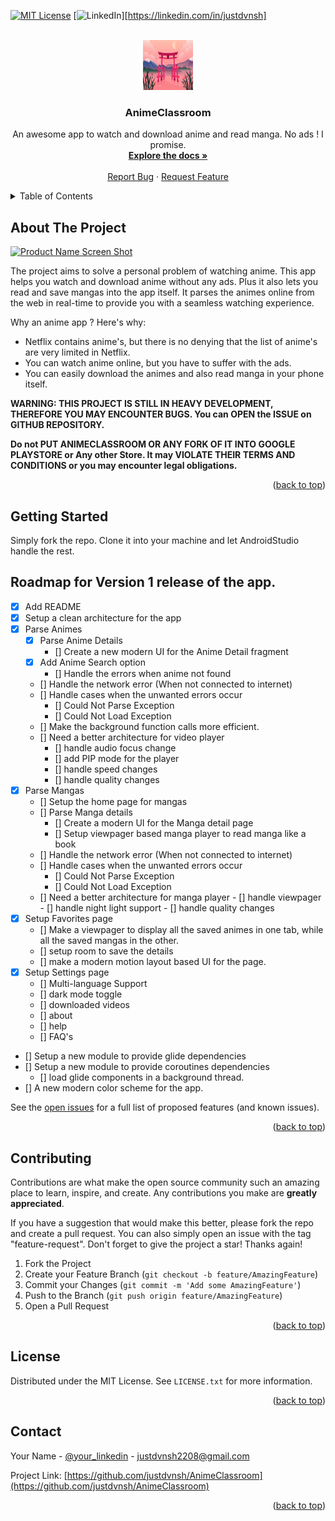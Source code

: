 <div id="top"></div>

[![MIT License][license-shield]][license-url]
[![LinkedIn][linkedin-shield]][https://linkedin.com/in/justdvnsh]



<!-- PROJECT LOGO -->
<br />
<div align="center">
  <a href="">
    <img src="./docs/app_icon.jpg" alt="Logo" width="80" height="80">
  </a>

  <h3 align="center">AnimeClassroom</h3>

  <p align="center">
    An awesome app to watch and download anime and read manga. No ads ! I promise.
    <br />
    <a href="https://github.com/othneildrew/Best-README-Template"><strong>Explore the docs »</strong></a>
    <br />
    <br />
    <a href="https://github.com/justdvnsh/AnimeClassroom/issues">Report Bug</a>
    ·
    <a href="https://github.com/justdvnsh/AnimeClassroom/issues">Request Feature</a>
  </p>
</div>



<!-- TABLE OF CONTENTS -->
<details>
  <summary>Table of Contents</summary>
  <ol>
    <li>
      <a href="#about-the-project">About The Project</a>
    </li>
    <li>
      <a href="#getting-started">Getting Started</a>
      <ul>
        <li><a href="#prerequisites">Prerequisites</a></li>
        <li><a href="#installation">Installation</a></li>
      </ul>
    </li>
    <li><a href="#contributing">Contributing</a></li>
    <li><a href="#license">License</a></li>
    <li><a href="#contact">Contact</a></li>
  </ol>
</details>



<!-- ABOUT THE PROJECT -->
## About The Project

[![Product Name Screen Shot][product-screenshot]](https://example.com)

The project aims to solve a personal problem of watching anime. This app helps you watch and download anime without any ads. Plus it also lets you read and save mangas into the app itself. It parses the animes online from the web in real-time to provide you with a seamless watching experience. 

Why an anime app ? Here's why:
* Netflix contains anime's, but there is no denying that the list of anime's are very limited in Netflix.
* You can watch anime online, but you have to suffer with the ads.
* You can easily download the animes and also read manga in your phone itself. 

__WARNING: THIS PROJECT IS STILL IN HEAVY DEVELOPMENT, THEREFORE YOU MAY ENCOUNTER BUGS. You can OPEN the ISSUE on GITHUB REPOSITORY.__
  
__Do not PUT ANIMECLASSROOM OR ANY FORK OF IT INTO GOOGLE PLAYSTORE or Any other Store. It may VIOLATE THEIR TERMS AND CONDITIONS or you may encounter legal obligations.__

<p align="right">(<a href="#top">back to top</a>)</p>


<!-- GETTING STARTED -->
## Getting Started

Simply fork the repo. Clone it into your machine and let AndroidStudio handle the rest.

<!-- ROADMAP -->
## Roadmap for Version 1 release of the app.

- [x] Add README
- [x] Setup a clean architecture for the app
- [x] Parse Animes
    - [x] Parse Anime Details
        - [] Create a new modern UI for the Anime Detail fragment
    - [x] Add Anime Search option
        - [] Handle the errors when anime not found
    - [] Handle the network error (When not connected to internet)
    - [] Handle cases when the unwanted errors occur
        - [] Could Not Parse Exception
        - [] Could Not Load Exception
    - [] Make the background function calls more efficient.
    - [] Need a better architecture for video player
        - [] handle audio focus change
        - [] add PIP mode for the player
        - [] handle speed changes
        - [] handle quality changes 
- [x] Parse Mangas
    - [] Setup the home page for mangas 
    - [] Parse Manga details
        - [] Create a modern UI for the Manga detail page
        - [] Setup viewpager based manga player to read manga like a book
    - [] Handle the network error (When not connected to internet)
    - [] Handle cases when the unwanted errors occur
        - [] Could Not Parse Exception
        - [] Could Not Load Exception
    - [] Need a better architecture for manga player
            - [] handle viewpager
            - [] handle night light support
            - [] handle quality changes 
- [x] Setup Favorites page
    - [] Make a viewpager to display all the saved animes in one tab, while all the saved mangas in the other.
    - [] setup room to save the details
    - [] make a modern motion layout based UI for the page.
- [x] Setup Settings page
    - [] Multi-language Support
    - [] dark mode toggle
    - [] downloaded videos
    - [] about
    - [] help
    - [] FAQ's 
- [] Setup a new module to provide glide dependencies
- [] Setup a new module to provide coroutines dependencies
    - [] load glide components in a background thread.
- [] A new modern color scheme for the app.

See the [open issues](https://github.com/justdvnsh/AnimeClassroom/issues) for a full list of proposed features (and known issues).

<p align="right">(<a href="#top">back to top</a>)</p>

<!-- CONTRIBUTING -->
## Contributing

Contributions are what make the open source community such an amazing place to learn, inspire, and create. Any contributions you make are **greatly appreciated**.

If you have a suggestion that would make this better, please fork the repo and create a pull request. You can also simply open an issue with the tag "feature-request".
Don't forget to give the project a star! Thanks again!

1. Fork the Project
2. Create your Feature Branch (`git checkout -b feature/AmazingFeature`)
3. Commit your Changes (`git commit -m 'Add some AmazingFeature'`)
4. Push to the Branch (`git push origin feature/AmazingFeature`)
5. Open a Pull Request

<p align="right">(<a href="#top">back to top</a>)</p>

<!-- LICENSE -->
## License

Distributed under the MIT License. See `LICENSE.txt` for more information.

<p align="right">(<a href="#top">back to top</a>)</p>

<!-- CONTACT -->
## Contact

Your Name - [@your_linkedin](https://linkedin.com/in/justdvnsh) - justdvnsh2208@gmail.com

Project Link: [https://github.com/justdvnsh/AnimeClassroom](https://github.com/justdvnsh/AnimeClassroom)

<p align="right">(<a href="#top">back to top</a>)</p>


<!-- MARKDOWN LINKS & IMAGES -->
<!-- https://www.markdownguide.org/basic-syntax/#reference-style-links -->
[contributors-shield]: https://img.shields.io/github/contributors/othneildrew/Best-README-Template.svg?style=for-the-badge
[contributors-url]: https://github.com/othneildrew/Best-README-Template/graphs/contributors
[forks-shield]: https://img.shields.io/github/forks/othneildrew/Best-README-Template.svg?style=for-the-badge
[forks-url]: https://github.com/othneildrew/Best-README-Template/network/members
[stars-shield]: https://img.shields.io/github/stars/othneildrew/Best-README-Template.svg?style=for-the-badge
[stars-url]: https://github.com/othneildrew/Best-README-Template/stargazers
[issues-shield]: https://img.shields.io/github/issues/othneildrew/Best-README-Template.svg?style=for-the-badge
[issues-url]: https://github.com/othneildrew/Best-README-Template/issues
[license-shield]: https://img.shields.io/github/license/othneildrew/Best-README-Template.svg?style=for-the-badge
[license-url]: https://github.com/othneildrew/Best-README-Template/blob/master/LICENSE.txt
[linkedin-shield]: https://img.shields.io/badge/-LinkedIn-black.svg?style=for-the-badge&logo=linkedin&colorB=555
[linkedin-url]: https://linkedin.com/in/othneildrew
[product-screenshot]: images/screenshot.png